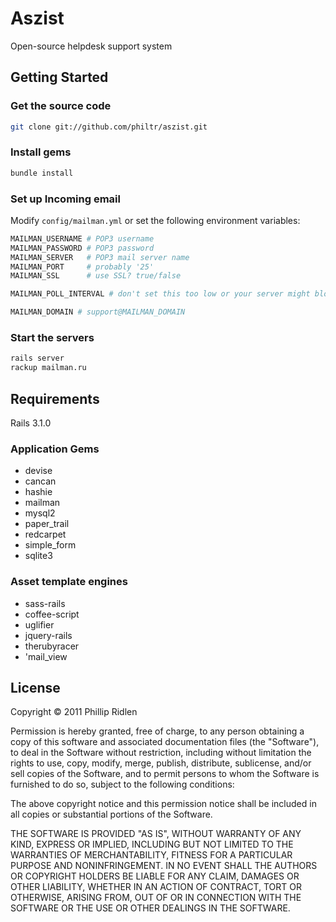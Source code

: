 # Aszist

Open-source helpdesk support system

## Getting Started

### Get the source code

```bash
git clone git://github.com/philtr/aszist.git
```

### Install gems

```bash
bundle install
```

### Set up Incoming email

Modify `config/mailman.yml` or set the following environment variables:

```bash
MAILMAN_USERNAME # POP3 username
MAILMAN_PASSWORD # POP3 password
MAILMAN_SERVER   # POP3 mail server name
MAILMAN_PORT     # probably '25'
MAILMAN_SSL      # use SSL? true/false

MAILMAN_POLL_INTERVAL # don't set this too low or your server might block you

MAILMAN_DOMAIN # support@MAILMAN_DOMAIN
```

### Start the servers

```bash
rails server
rackup mailman.ru
```

## Requirements

Rails 3.1.0

### Application Gems
* devise
* cancan
* hashie
* mailman
* mysql2
* paper_trail
* redcarpet
* simple_form
* sqlite3

### Asset template engines
* sass-rails
* coffee-script
* uglifier
* jquery-rails
* therubyracer
* 'mail_view

## License

Copyright &copy; 2011 Phillip Ridlen

Permission is hereby granted, free of charge, to any person obtaining a copy
of this software and associated documentation files (the "Software"), to deal
in the Software without restriction, including without limitation the rights
to use, copy, modify, merge, publish, distribute, sublicense, and/or sell
copies of the Software, and to permit persons to whom the Software is
furnished to do so, subject to the following conditions:

The above copyright notice and this permission notice shall be included in all
copies or substantial portions of the Software.

THE SOFTWARE IS PROVIDED "AS IS", WITHOUT WARRANTY OF ANY KIND, EXPRESS OR
IMPLIED, INCLUDING BUT NOT LIMITED TO THE WARRANTIES OF MERCHANTABILITY,
FITNESS FOR A PARTICULAR PURPOSE AND NONINFRINGEMENT. IN NO EVENT SHALL THE
AUTHORS OR COPYRIGHT HOLDERS BE LIABLE FOR ANY CLAIM, DAMAGES OR OTHER
LIABILITY, WHETHER IN AN ACTION OF CONTRACT, TORT OR OTHERWISE, ARISING FROM,
OUT OF OR IN CONNECTION WITH THE SOFTWARE OR THE USE OR OTHER DEALINGS IN THE
SOFTWARE.
